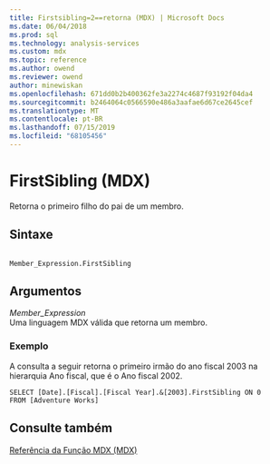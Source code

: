 ```yaml
---
title: Firstsibling=2==retorna (MDX) | Microsoft Docs
ms.date: 06/04/2018
ms.prod: sql
ms.technology: analysis-services
ms.custom: mdx
ms.topic: reference
ms.author: owend
ms.reviewer: owend
author: minewiskan
ms.openlocfilehash: 671dd0b2b400362fe3a2274c4687f93192f04da4
ms.sourcegitcommit: b2464064c0566590e486a3aafae6d67ce2645cef
ms.translationtype: MT
ms.contentlocale: pt-BR
ms.lasthandoff: 07/15/2019
ms.locfileid: "68105456"
---
```

# <a name="firstsibling-mdx"></a>FirstSibling (MDX)


  Retorna o primeiro filho do pai de um membro.  
  
## <a name="syntax"></a>Sintaxe  
  
```  
  
Member_Expression.FirstSibling   
```  
  
## <a name="arguments"></a>Argumentos  
 *Member_Expression*  
 Uma linguagem MDX válida que retorna um membro.  
  
### <a name="example"></a>Exemplo  
 A consulta a seguir retorna o primeiro irmão do ano fiscal 2003 na hierarquia Ano fiscal, que é o Ano fiscal 2002.  
  
```  
SELECT [Date].[Fiscal].[Fiscal Year].&[2003].FirstSibling ON 0  
FROM [Adventure Works]  
```  
  
## <a name="see-also"></a>Consulte também  
 [Referência da Função MDX &#40;MDX&#41;](../mdx/mdx-function-reference-mdx.md)  
  
  
